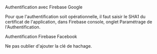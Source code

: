 Authentification avec Firebase Google

Pour que l'authentification soit opérationnelle, il faut saisir le SHA1 du certificat de l'application,
dans Firebase console, onglet Paramétrage de l'Authentification.

Authentification Firebase Facebook

Ne pas oublier d'ajouter la clé de hachage.